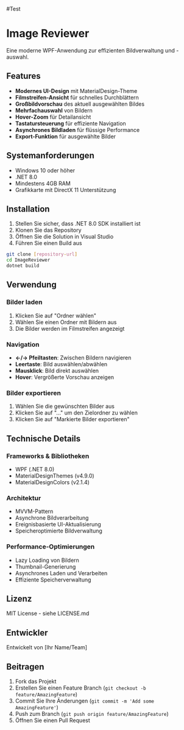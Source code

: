 #Test
# Image Reviewer

Eine moderne WPF-Anwendung zur effizienten Bildverwaltung und -auswahl.

## Features

- **Modernes UI-Design** mit MaterialDesign-Theme
- **Filmstreifen-Ansicht** für schnelles Durchblättern
- **Großbildvorschau** des aktuell ausgewählten Bildes
- **Mehrfachauswahl** von Bildern
- **Hover-Zoom** für Detailansicht
- **Tastatursteuerung** für effiziente Navigation
- **Asynchrones Bildladen** für flüssige Performance
- **Export-Funktion** für ausgewählte Bilder

## Systemanforderungen

- Windows 10 oder höher
- .NET 8.0
- Mindestens 4GB RAM
- Grafikkarte mit DirectX 11 Unterstützung

## Installation

1. Stellen Sie sicher, dass .NET 8.0 SDK installiert ist
2. Klonen Sie das Repository
3. Öffnen Sie die Solution in Visual Studio
4. Führen Sie einen Build aus

```bash
git clone [repository-url]
cd ImageReviewer
dotnet build
```

## Verwendung

### Bilder laden
1. Klicken Sie auf "Ordner wählen"
2. Wählen Sie einen Ordner mit Bildern aus
3. Die Bilder werden im Filmstreifen angezeigt

### Navigation
- **←/→ Pfeiltasten**: Zwischen Bildern navigieren
- **Leertaste**: Bild auswählen/abwählen
- **Mausklick**: Bild direkt auswählen
- **Hover**: Vergrößerte Vorschau anzeigen

### Bilder exportieren
1. Wählen Sie die gewünschten Bilder aus
2. Klicken Sie auf "..." um den Zielordner zu wählen
3. Klicken Sie auf "Markierte Bilder exportieren"

## Technische Details

### Frameworks & Bibliotheken
- WPF (.NET 8.0)
- MaterialDesignThemes (v4.9.0)
- MaterialDesignColors (v2.1.4)

### Architektur
- MVVM-Pattern
- Asynchrone Bildverarbeitung
- Ereignisbasierte UI-Aktualisierung
- Speicheroptimierte Bildverwaltung

### Performance-Optimierungen
- Lazy Loading von Bildern
- Thumbnail-Generierung
- Asynchrones Laden und Verarbeiten
- Effiziente Speicherverwaltung

## Lizenz

MIT License - siehe LICENSE.md

## Entwickler

Entwickelt von [Ihr Name/Team]

## Beitragen

1. Fork das Projekt
2. Erstellen Sie einen Feature Branch (`git checkout -b feature/AmazingFeature`)
3. Commit Sie Ihre Änderungen (`git commit -m 'Add some AmazingFeature'`)
4. Push zum Branch (`git push origin feature/AmazingFeature`)
5. Öffnen Sie einen Pull Request
